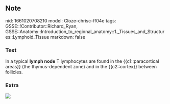 ## Note
nid: 1661020708210
model: Cloze-chrisc-ff04e
tags: GSSE::!Contributor::Richard_Ryan, GSSE::Anatomy::Introduction_to_regional_anatomy::1._Tissues_and_Structures::Lymphoid_Tissue
markdown: false

### Text
<div class="toggle">
  In a typical <strong>lymph node</strong> T lymphocytes are found
  in the {{c1::paracortical areas}} (the thymus-dependent zone) and
  in the {{c2::cortex}} between follicles.
</div>

### Extra
<img src="main-qimg-b9ee29aed3d18bf948fabe9736adacb9.webp">
